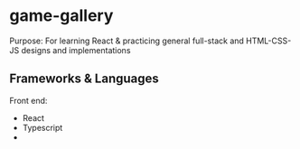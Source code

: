 # game-gallery
Purpose: For learning React & practicing general full-stack and HTML-CSS-JS designs and implementations


## Frameworks & Languages
Front end:
- React
- Typescript
- 
